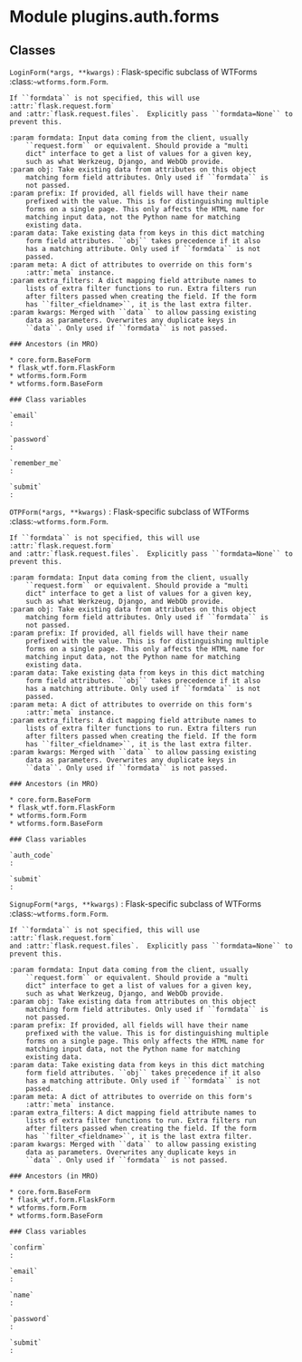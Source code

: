 Module plugins.auth.forms
=========================

Classes
-------

`LoginForm(*args, **kwargs)`
:   Flask-specific subclass of WTForms :class:`~wtforms.form.Form`.
    
    If ``formdata`` is not specified, this will use :attr:`flask.request.form`
    and :attr:`flask.request.files`.  Explicitly pass ``formdata=None`` to
    prevent this.
    
    :param formdata: Input data coming from the client, usually
        ``request.form`` or equivalent. Should provide a "multi
        dict" interface to get a list of values for a given key,
        such as what Werkzeug, Django, and WebOb provide.
    :param obj: Take existing data from attributes on this object
        matching form field attributes. Only used if ``formdata`` is
        not passed.
    :param prefix: If provided, all fields will have their name
        prefixed with the value. This is for distinguishing multiple
        forms on a single page. This only affects the HTML name for
        matching input data, not the Python name for matching
        existing data.
    :param data: Take existing data from keys in this dict matching
        form field attributes. ``obj`` takes precedence if it also
        has a matching attribute. Only used if ``formdata`` is not
        passed.
    :param meta: A dict of attributes to override on this form's
        :attr:`meta` instance.
    :param extra_filters: A dict mapping field attribute names to
        lists of extra filter functions to run. Extra filters run
        after filters passed when creating the field. If the form
        has ``filter_<fieldname>``, it is the last extra filter.
    :param kwargs: Merged with ``data`` to allow passing existing
        data as parameters. Overwrites any duplicate keys in
        ``data``. Only used if ``formdata`` is not passed.

    ### Ancestors (in MRO)

    * core.form.BaseForm
    * flask_wtf.form.FlaskForm
    * wtforms.form.Form
    * wtforms.form.BaseForm

    ### Class variables

    `email`
    :

    `password`
    :

    `remember_me`
    :

    `submit`
    :

`OTPForm(*args, **kwargs)`
:   Flask-specific subclass of WTForms :class:`~wtforms.form.Form`.
    
    If ``formdata`` is not specified, this will use :attr:`flask.request.form`
    and :attr:`flask.request.files`.  Explicitly pass ``formdata=None`` to
    prevent this.
    
    :param formdata: Input data coming from the client, usually
        ``request.form`` or equivalent. Should provide a "multi
        dict" interface to get a list of values for a given key,
        such as what Werkzeug, Django, and WebOb provide.
    :param obj: Take existing data from attributes on this object
        matching form field attributes. Only used if ``formdata`` is
        not passed.
    :param prefix: If provided, all fields will have their name
        prefixed with the value. This is for distinguishing multiple
        forms on a single page. This only affects the HTML name for
        matching input data, not the Python name for matching
        existing data.
    :param data: Take existing data from keys in this dict matching
        form field attributes. ``obj`` takes precedence if it also
        has a matching attribute. Only used if ``formdata`` is not
        passed.
    :param meta: A dict of attributes to override on this form's
        :attr:`meta` instance.
    :param extra_filters: A dict mapping field attribute names to
        lists of extra filter functions to run. Extra filters run
        after filters passed when creating the field. If the form
        has ``filter_<fieldname>``, it is the last extra filter.
    :param kwargs: Merged with ``data`` to allow passing existing
        data as parameters. Overwrites any duplicate keys in
        ``data``. Only used if ``formdata`` is not passed.

    ### Ancestors (in MRO)

    * core.form.BaseForm
    * flask_wtf.form.FlaskForm
    * wtforms.form.Form
    * wtforms.form.BaseForm

    ### Class variables

    `auth_code`
    :

    `submit`
    :

`SignupForm(*args, **kwargs)`
:   Flask-specific subclass of WTForms :class:`~wtforms.form.Form`.
    
    If ``formdata`` is not specified, this will use :attr:`flask.request.form`
    and :attr:`flask.request.files`.  Explicitly pass ``formdata=None`` to
    prevent this.
    
    :param formdata: Input data coming from the client, usually
        ``request.form`` or equivalent. Should provide a "multi
        dict" interface to get a list of values for a given key,
        such as what Werkzeug, Django, and WebOb provide.
    :param obj: Take existing data from attributes on this object
        matching form field attributes. Only used if ``formdata`` is
        not passed.
    :param prefix: If provided, all fields will have their name
        prefixed with the value. This is for distinguishing multiple
        forms on a single page. This only affects the HTML name for
        matching input data, not the Python name for matching
        existing data.
    :param data: Take existing data from keys in this dict matching
        form field attributes. ``obj`` takes precedence if it also
        has a matching attribute. Only used if ``formdata`` is not
        passed.
    :param meta: A dict of attributes to override on this form's
        :attr:`meta` instance.
    :param extra_filters: A dict mapping field attribute names to
        lists of extra filter functions to run. Extra filters run
        after filters passed when creating the field. If the form
        has ``filter_<fieldname>``, it is the last extra filter.
    :param kwargs: Merged with ``data`` to allow passing existing
        data as parameters. Overwrites any duplicate keys in
        ``data``. Only used if ``formdata`` is not passed.

    ### Ancestors (in MRO)

    * core.form.BaseForm
    * flask_wtf.form.FlaskForm
    * wtforms.form.Form
    * wtforms.form.BaseForm

    ### Class variables

    `confirm`
    :

    `email`
    :

    `name`
    :

    `password`
    :

    `submit`
    :